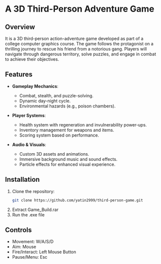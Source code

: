 # A 3D Third-Person Adventure Game

## Overview
It is a 3D third-person action-adventure game developed as part of a college computer graphics course. The game follows the protagonist on a thrilling journey to rescue his friend from a notorious gang. Players will navigate through dangerous territory, solve puzzles, and engage in combat to achieve their objectives.

## Features
- **Gameplay Mechanics**: 
  - Combat, stealth, and puzzle-solving.
  - Dynamic day-night cycle.
  - Environmental hazards (e.g., poison chambers).
  
- **Player Systems**: 
  - Health system with regeneration and invulnerability power-ups.
  - Inventory management for weapons and items.
  - Scoring system based on performance.

- **Audio & Visuals**: 
  - Custom 3D assets and animations.
  - Immersive background music and sound effects.
  - Particle effects for enhanced visual experience.

## Installation
1. Clone the repository:
   ```bash
   git clone https://github.com/yatin2999/third-person-game.git
2. Extract Game_Build.rar
3. Run the .exe file

## Controls
- Movement: W/A/S/D
- Aim: Mouse
- Fire/Interact: Left Mouse Button
- Pause/Menu: Esc
